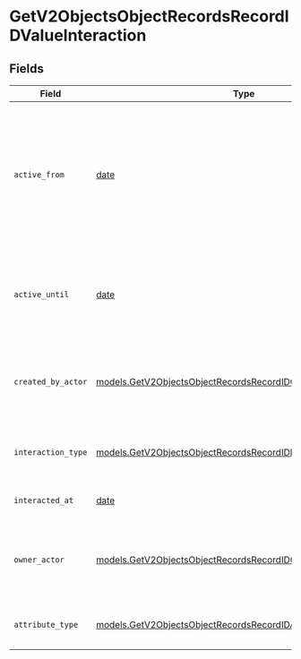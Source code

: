 # GetV2ObjectsObjectRecordsRecordIDValueInteraction


## Fields

| Field                                                                                                                                      | Type                                                                                                                                       | Required                                                                                                                                   | Description                                                                                                                                | Example                                                                                                                                    |
| ------------------------------------------------------------------------------------------------------------------------------------------ | ------------------------------------------------------------------------------------------------------------------------------------------ | ------------------------------------------------------------------------------------------------------------------------------------------ | ------------------------------------------------------------------------------------------------------------------------------------------ | ------------------------------------------------------------------------------------------------------------------------------------------ |
| `active_from`                                                                                                                              | [date](https://docs.python.org/3/library/datetime.html#date-objects)                                                                       | :heavy_check_mark:                                                                                                                         | The point in time at which this value was made "active". `active_from` can be considered roughly analogous to `created_at`.                | 2023-01-01T15:00:00.000000000Z                                                                                                             |
| `active_until`                                                                                                                             | [date](https://docs.python.org/3/library/datetime.html#date-objects)                                                                       | :heavy_check_mark:                                                                                                                         | The point in time at which this value was deactivated. If `null`, the value is active.                                                     | 2023-01-01T15:00:00.000000000Z                                                                                                             |
| `created_by_actor`                                                                                                                         | [models.GetV2ObjectsObjectRecordsRecordIDCreatedByActor8](../models/getv2objectsobjectrecordsrecordidcreatedbyactor8.md)                   | :heavy_check_mark:                                                                                                                         | The actor that created this value.                                                                                                         | {<br/>"type": "workspace-member",<br/>"id": "50cf242c-7fa3-4cad-87d0-75b1af71c57b"<br/>}                                                   |
| `interaction_type`                                                                                                                         | [models.GetV2ObjectsObjectRecordsRecordIDInteractionType](../models/getv2objectsobjectrecordsrecordidinteractiontype.md)                   | :heavy_check_mark:                                                                                                                         | The type of interaction e.g. calendar or email.                                                                                            | email                                                                                                                                      |
| `interacted_at`                                                                                                                            | [date](https://docs.python.org/3/library/datetime.html#date-objects)                                                                       | :heavy_check_mark:                                                                                                                         | When the interaction occurred.                                                                                                             | 2023-01-01T15:00:00.000000000Z                                                                                                             |
| `owner_actor`                                                                                                                              | [models.GetV2ObjectsObjectRecordsRecordIDOwnerActor](../models/getv2objectsobjectrecordsrecordidowneractor.md)                             | :heavy_check_mark:                                                                                                                         | The actor that created this value.                                                                                                         | {<br/>"type": "workspace-member",<br/>"id": "50cf242c-7fa3-4cad-87d0-75b1af71c57b"<br/>}                                                   |
| `attribute_type`                                                                                                                           | [models.GetV2ObjectsObjectRecordsRecordIDAttributeTypeInteraction](../models/getv2objectsobjectrecordsrecordidattributetypeinteraction.md) | :heavy_check_mark:                                                                                                                         | The attribute type of the value.                                                                                                           | interaction                                                                                                                                |